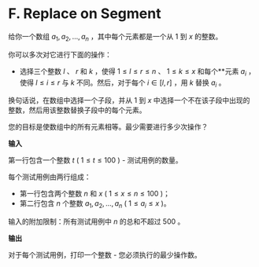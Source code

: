 # F. Replace on Segment

给你一个数组 $a_1, a_2, \dots, a_n$ ，其中每个元素都是一个从 $1$ 到 $x$ 的整数。

你可以多次对它进行下面的操作：

- 选择三个整数 $l$ 、 $r$ 和 $k$ ，使得 $1 \le l \le r \le n$ 、 $1 \le k \le x$ 和每个**元素 $a_i$ ，使得 $l \le i \le r$ 与 $k$ 不同。然后，对于每个 $i \in [l, r]$ ，用 $k$ 替换 $a_i$ 。

换句话说，在数组中选择一个子段，并从 $1$ 到 $x$ 中选择一个不在该子段中出现的整数，然后用该整数替换子段中的每个元素。

您的目标是使数组中的所有元素相等。最少需要进行多少次操作？


**输入**

第一行包含一个整数 $t$ ( $1 \le t \le 100$ ) - 测试用例的数量。

每个测试用例由两行组成：

- 第一行包含两个整数 $n$ 和 $x$ ( $1 \le x \le n \le 100$ )；
- 第二行包含 $n$ 个整数 $a_1, a_2, \dots, a_n$ ( $1 \le a_i \le x$ )。

输入的附加限制：所有测试用例中 $n$ 的总和不超过 $500$ 。

**输出**

对于每个测试用例，打印一个整数 - 您必须执行的最少操作数。